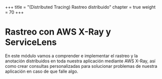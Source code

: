 +++
title = "(Distributed Tracing) Rastreo distribuido"
chapter = true
weight = 70
+++

# Rastreo con AWS X-Ray y ServiceLens

En este módulo vamos a comprender e implementar el rastreo y la anotación distribuidos en toda nuestra aplicación mediante AWS X-Ray, así como crear consultas personalizadas para solucionar problemas de nuestra aplicación en caso de que falle algo.